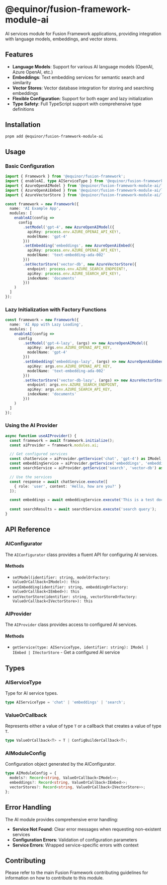 # @equinor/fusion-framework-module-ai

AI services module for Fusion Framework applications, providing integration with language models, embeddings, and vector stores.

## Features

- **Language Models**: Support for various AI language models (OpenAI, Azure OpenAI, etc.)
- **Embeddings**: Text embedding services for semantic search and similarity
- **Vector Stores**: Vector database integration for storing and searching embeddings
- **Flexible Configuration**: Support for both eager and lazy initialization
- **Type Safety**: Full TypeScript support with comprehensive type definitions

## Installation

```bash
pnpm add @equinor/fusion-framework-module-ai
```

## Usage

### Basic Configuration

```typescript
import { Framework } from '@equinor/fusion-framework';
import { enableAI, type AIServiceType } from '@equinor/fusion-framework-module-ai';
import { AzureOpenAIModel } from '@equinor/fusion-framework-module-ai/lib/azure/AzureOpenAIModel';
import { AzureOpenAiEmbed } from '@equinor/fusion-framework-module-ai/lib/azure/AzureOpenAiEmbed';
import { AzureVectorStore } from '@equinor/fusion-framework-module-ai/lib/azure/AzureVectorStore';

const framework = new Framework({
  name: 'AI Example App',
  modules: [
    enableAI(config => 
      config
        .setModel('gpt-4', new AzureOpenAIModel({
          apiKey: process.env.AZURE_OPENAI_API_KEY!,
          modelName: 'gpt-4'
        }))
        .setEmbedding('embeddings', new AzureOpenAiEmbed({
          apiKey: process.env.AZURE_OPENAI_API_KEY!,
          modelName: 'text-embedding-ada-002'
        }))
        .setVectorStore('vector-db', new AzureVectorStore({
          endpoint: process.env.AZURE_SEARCH_ENDPOINT!,
          apiKey: process.env.AZURE_SEARCH_API_KEY!,
          indexName: 'documents'
        }))
    )
  ]
});
```

### Lazy Initialization with Factory Functions

```typescript
const framework = new Framework({
  name: 'AI App with Lazy Loading',
  modules: [
    enableAI(config => 
      config
        .setModel('gpt-4-lazy', (args) => new AzureOpenAIModel({
          apiKey: args.env.AZURE_OPENAI_API_KEY,
          modelName: 'gpt-4'
        }))
        .setEmbedding('embeddings-lazy', (args) => new AzureOpenAiEmbed({
          apiKey: args.env.AZURE_OPENAI_API_KEY,
          modelName: 'text-embedding-ada-002'
        }))
        .setVectorStore('vector-db-lazy', (args) => new AzureVectorStore({
          endpoint: args.env.AZURE_SEARCH_ENDPOINT,
          apiKey: args.env.AZURE_SEARCH_API_KEY,
          indexName: 'documents'
        }))
    )
  ]
});
```

### Using the AI Provider

```typescript
async function useAIProvider() {
  const framework = await framework.initialize();
  const aiProvider = framework.modules.ai;

  // Get configured services
  const chatService = aiProvider.getService('chat', 'gpt-4') as IModel;
  const embeddingService = aiProvider.getService('embeddings', 'embeddings') as IEmbed;
  const searchService = aiProvider.getService('search', 'vector-db') as IVectorStore;

  // Use the services
  const response = await chatService.execute([
    { role: 'user', content: 'Hello, how are you?' }
  ]);

  const embeddings = await embeddingService.execute('This is a test document');
  
  const searchResults = await searchService.execute('search query');
}
```

## API Reference

### AIConfigurator

The `AIConfigurator` class provides a fluent API for configuring AI services.

#### Methods

- `setModel(identifier: string, modelOrFactory: ValueOrCallback<IModel>): this`
- `setEmbedding(identifier: string, embeddingOrFactory: ValueOrCallback<IEmbed>): this`
- `setVectorStore(identifier: string, vectorStoreOrFactory: ValueOrCallback<IVectorStore>): this`

### AIProvider

The `AIProvider` class provides access to configured AI services.

#### Methods

- `getService(type: AIServiceType, identifier: string): IModel | IEmbed | IVectorStore` - Get a configured AI service

## Types

### AIServiceType

Type for AI service types.

```typescript
type AIServiceType = 'chat' | 'embeddings' | 'search';
```

### ValueOrCallback<T>

Represents either a value of type `T` or a callback that creates a value of type `T`.

```typescript
type ValueOrCallback<T> = T | ConfigBuilderCallback<T>;
```

### AIModuleConfig

Configuration object generated by the AIConfigurator.

```typescript
type AIModuleConfig = {
  models?: Record<string, ValueOrCallback<IModel>>;
  embeddings?: Record<string, ValueOrCallback<IEmbed>>;
  vectorStores?: Record<string, ValueOrCallback<IVectorStore>>;
};
```

## Error Handling

The AI module provides comprehensive error handling:

- **Service Not Found**: Clear error messages when requesting non-existent services
- **Configuration Errors**: Validation of configuration parameters
- **Service Errors**: Wrapped service-specific errors with context

## Contributing

Please refer to the main Fusion Framework contributing guidelines for information on how to contribute to this module.
